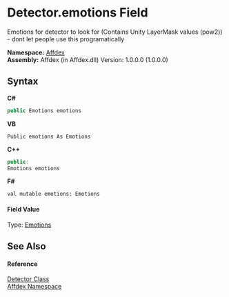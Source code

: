 # Detector.emotions Field
 

Emotions for detector to look for (Contains Unity LayerMask values (pow2)) - dont let people use this programatically

**Namespace:**&nbsp;<a href="b8038333-b12e-8ea1-a2ce-74c8d611fa89">Affdex</a><br />**Assembly:**&nbsp;Affdex (in Affdex.dll) Version: 1.0.0.0 (1.0.0.0)

## Syntax

**C#**<br />
``` C#
public Emotions emotions
```

**VB**<br />
``` VB
Public emotions As Emotions
```

**C++**<br />
``` C++
public:
Emotions emotions
```

**F#**<br />
``` F#
val mutable emotions: Emotions
```


#### Field Value
Type: <a href="9a91bf5d-8e50-6614-c638-00b4d1b60255">Emotions</a>

## See Also


#### Reference
<a href="e77adb8c-90bf-d7f1-5c6c-2f3c419b5c61">Detector Class</a><br /><a href="b8038333-b12e-8ea1-a2ce-74c8d611fa89">Affdex Namespace</a><br />